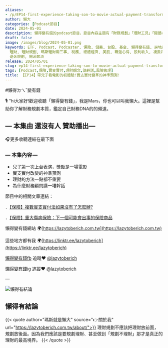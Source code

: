 ```yaml
---
aliases:
- /p/EP14-first-experience-taking-son-to-movie-actual-payment-transforming-accurate-predictions/
author: 懶大
categories: [Podcast節目]
date: 2024-05-01
description: 懶得變有錢的podcast節目，節目內容主題有「財務規劃」「理財工具」「閱讀心得」「職涯與生活」，內容涵蓋了你與金錢會產生的所有關係。如果想要讓自己對「財務規劃」的本質有更進一步的認識，歡迎訂閱、追蹤、分享並歡迎進一步提出你的想法，讓更多人一起財務有規劃、快樂有方法。
draft: false
image: /images/blog/2024-05-01.png
keywords: ETF, Podcast, Podcaster, 保險, 儲蓄, 台股, 基金, 懶得變有錢, 房地產, 投資, 投資理財, 支出, 收入, 月配息,
  理財, 理財規劃, 瑪斯理財兩三事, 稅務, 總體經濟, 美股, 職涯心得, 股利收入, 複委託, 記帳, 讀書心得, 財務規劃, 財商, 貸款, 資產配置,
  退休規劃, 開源節流
release: 2024/05/01
slug: ep14-first-experience-taking-son-to-movie-actual-payment-transforming-accurate-predictions
tags: [Podcast,保險,實支實付,理財觀念,講幹話,風險管理]
title: 【EP14】帶兒子看電影的初體驗!實支實付變革的神準預測!
---
```

#懶得ㄉㄟˇ變有錢

🎙️ "hi大家好!歡迎收聽「懶得變有錢」，我是Mars，你也可以叫我懶大。這裡是幫助你了解財務規劃本質，鑑定自己財務DNA的的頻道。

## — 本集由 還沒有人 贊助播出—

🎧更多收聽連結在最下面

### — 本集內容 —
- 兒子第一次上台表演，獎勵是一場電影
- 實支實付改變的神準預測
- 理財的方法一點都不重要
- 為什麼財務顧問講一堆幹話

節目中的相關文章連結：

．[【保險】複數實支實付法如果沒有了怎麼辦?](https://lazytoberich.com.tw/p/insurancewhat-should-i-do-if-the-method-of-actual-payment-for-multiple-claims-is-no-longer-available/)

．[【保險】重大傷病保險：下一個可能會出事的保險商品](https://lazytoberich.com.tw/p/insurance-critical-illness-insurancethe-next-insurance-product-that-could-come-in-handy/)

懶得變有錢網站 🌍[https://lazytoberich.com.tw](https://lazytoberich.com.tw)

這些地方都有我 🌍[https://linktr.ee/lazytoberich](https://linktr.ee/lazytoberich)

[懶得變有錢fb](https://www.facebook.com/lazytoberich) 追蹤❤️ [@lazytoberich](https://www.facebook.com/lazytoberich)

[懶得變有錢ig](https://www.instagram.com/lazytoberich/) 追蹤❤️ [@lazytoberich](https://www.instagram.com/lazytoberich/)

—

![懶得有結論](/images/blog/lazytobeconclude.svg)
## 懶得有結論


{{< quote author="瑪斯就是懶大" source="👉關於我" url="https://lazytoberich.com.tw/about/">}}
理財規劃不應該把理財放前面，規劃放後面。因為我們應該是要規劃理財、甚至做到「規劃不理財」那才是真正的理財的最高境界。
{{< /quote >}}
